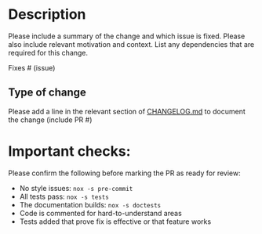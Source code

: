 # Description

Please include a summary of the change and which issue is fixed. Please also
include relevant motivation and context. List any dependencies that are required
for this change.

Fixes # (issue)

## Type of change

Please add a line in the relevant section of
[CHANGELOG.md](https://github.com/pybamm-team/PyBaMM/blob/develop/CHANGELOG.md)
to document the change (include PR #)

# Important checks:

Please confirm the following before marking the PR as ready for review:
- No style issues: `nox -s pre-commit`
- All tests pass: `nox -s tests`
- The documentation builds: `nox -s doctests`
- Code is commented for hard-to-understand areas
- Tests added that prove fix is effective or that feature works
